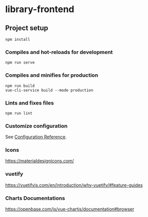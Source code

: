 # library-frontend

## Project setup
```
npm install
```

### Compiles and hot-reloads for development
```
npm run serve
```

### Compiles and minifies for production
```
npm run build
vue-cli-service build --mode production
```

### Lints and fixes files
```
npm run lint
```

### Customize configuration
See [Configuration Reference](https://cli.vuejs.org/config/).


### Icons
https://materialdesignicons.com/


### vuetify
https://vuetifyjs.com/en/introduction/why-vuetify/#feature-guides


### Charts Documentations
https://openbase.com/js/vue-chartjs/documentation#browser
